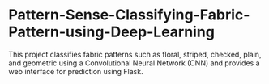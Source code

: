 # Pattern-Sense-Classifying-Fabric-Pattern-using-Deep-Learning
This project classifies fabric patterns such as floral, striped, checked, plain, and geometric using a Convolutional Neural Network (CNN) and provides a web interface for prediction using Flask.
